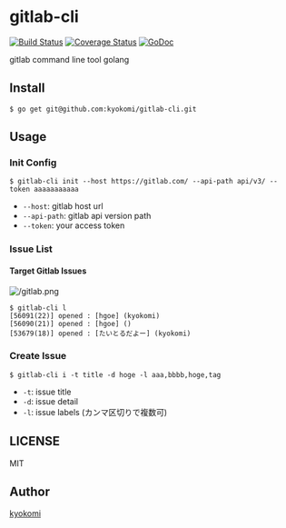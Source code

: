 gitlab-cli 
==========

[![Build Status](https://drone.io/github.com/kyokomi/gitlab-cli/status.png)](https://drone.io/github.com/kyokomi/gitlab-cli/latest)
[![Coverage Status](https://img.shields.io/coveralls/kyokomi/gitlab-cli.svg)](https://coveralls.io/r/kyokomi/gitlab-cli?branch=master)
[![GoDoc](https://godoc.org/github.com/kyokomi/gitlab-cli?status.svg)](https://godoc.org/github.com/kyokomi/gitlab-cli)

gitlab command line tool golang

## Install ##

```
$ go get git@github.com:kyokomi/gitlab-cli.git
```
## Usage ##

### Init Config

```
$ gitlab-cli init --host https://gitlab.com/ --api-path api/v3/ --token aaaaaaaaaaa
```

- `--host`: gitlab host url
- `--api-path`: gitlab api version path
- `--token`: your access token

### Issue List

#### Target Gitlab Issues
![/gitlab.png](https://dl.dropbox.com/u/49084962/gitlab.png)

```
$ gitlab-cli l
[56091(22)] opened : [hgoe] (kyokomi)
[56090(21)] opened : [hgoe] ()
[53679(18)] opened : [たいとるだよー] (kyokomi)
```

### Create Issue

```
$ gitlab-cli i -t title -d hoge -l aaa,bbbb,hoge,tag
```

- `-t`: issue title
- `-d`: issue detail
- `-l`: issue labels (カンマ区切りで複数可)

## LICENSE

MIT

## Author

[kyokomi](https://github.com/kyokomi)

